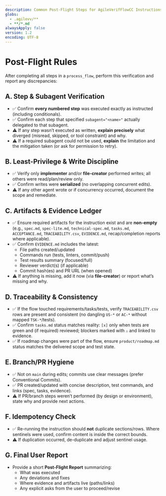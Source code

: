 ```yaml
---
description: Common Post-Flight Steps for AgileVerifFlowCC Instructions
globs:
  - .agilevv/**
  - **/*.md
alwaysApply: false
version: 1.2
encoding: UTF-8
---
```


# Post-Flight Rules

After completing all steps in a `process_flow`, perform this verification and report any discrepancies:

## A. Step & Subagent Verification
- ✅ Confirm **every numbered step** was executed exactly as instructed (including conditionals).
- ✅ Confirm each step that specified `subagent="<name>"` actually delegated to that subagent.
- ⚠️ If any step wasn’t executed as written, **explain precisely** what diverged (misread, skipped, or tool constraint) and why.
- ⚠️ If a required subagent could not be used, **explain** the limitation and the mitigation taken (or ask for permission to retry).

## B. Least-Privilege & Write Discipline
- ✅ Verify only **implementer** and/or **file-creator** performed writes; all others were read/plan/review only.
- ✅ Confirm writes were **serialized** (no overlapping concurrent edits).
- ⚠️ If any other agent wrote or if concurrency occurred, document the scope and remediate.

## C. Artifacts & Evidence Ledger
- ✅ Ensure required artifacts for the instruction exist and are **non-empty** (e.g., `spec.md`, `spec-lite.md`, `technical-spec.md`, `tasks.md`, `ACCEPTANCE.md`, `TRACEABILITY.csv`, `EVIDENCE.md`, recap/completion reports where applicable).
- ✅ Confirm `EVIDENCE.md` includes the latest:
  - File paths created/updated
  - Commands run (tests, linters, commit/push)
  - Test results summary (focused/full)
  - Reviewer verdict(s) (if applicable)
  - Commit hash(es) and PR URL (when opened)
- ⚠️ If anything is missing, add it now (via **file-creator**) or report what’s missing and why.

## D. Traceability & Consistency
- ✅ If the flow touched requirements/tasks/tests, verify `TRACEABILITY.csv` rows are present and consistent (no dangling `US-*` or `AC-*` without mapped `TSK-*`/tests).
- ✅ Confirm `tasks.md` status matches reality: `[x]` only when tests are green and (if required) reviewed; blockers marked with `⚠️` and linked to evidence.
- ✅ If roadmap changes were part of the flow, ensure `product/roadmap.md` status matches the delivered scope and test state.

## E. Branch/PR Hygiene
- ✅ Not on `main` during edits; commits use clear messages (prefer Conventional Commits).
- ✅ PR created/updated with concise description, test commands, and links (spec, tasks, evidence).
- ⚠️ If PR/branch steps weren’t performed (by design or environment), state why and provide next actions.

## F. Idempotency Check
- ✅ Re-running the instruction should **not** duplicate sections/rows. Where sentinels were used, confirm content is inside the correct bounds.
- ⚠️ If duplication occurred, de-duplicate and adjust sentinel usage.

## G. Final User Report
- Provide a short **Post-Flight Report** summarizing:
  - What was executed
  - Any deviations and fixes
  - Where evidence and artifacts live (paths/links)
  - Any explicit asks from the user to proceed/revise

<!-- POST_FLIGHT_MARKER: AgileVerifFlowCC v1.2 -->